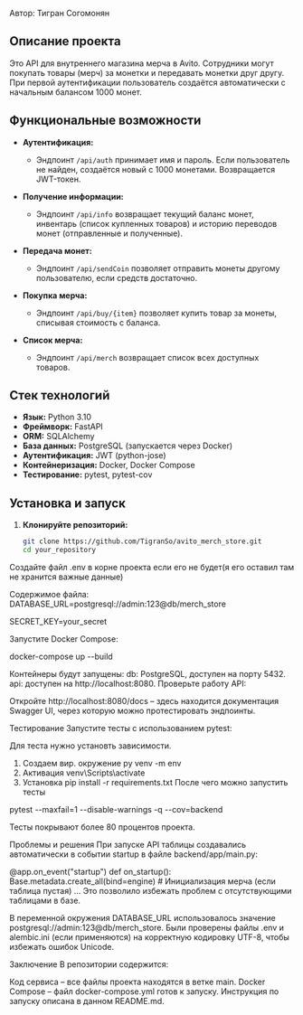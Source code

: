 Автор: Тигран Согомонян

## Описание проекта
Это API для внутреннего магазина мерча в Avito. Сотрудники могут покупать товары (мерч) за монетки и передавать монетки друг другу. При первой аутентификации пользователь создаётся автоматически с начальным балансом 1000 монет.

## Функциональные возможности
- **Аутентификация:**  
  - Эндпоинт `/api/auth` принимает имя и пароль. Если пользователь не найден, создаётся новый с 1000 монетами. Возвращается JWT-токен.
  
- **Получение информации:**  
  - Эндпоинт `/api/info` возвращает текущий баланс монет, инвентарь (список купленных товаров) и историю переводов монет (отправленные и полученные).

- **Передача монет:**  
  - Эндпоинт `/api/sendCoin` позволяет отправить монеты другому пользователю, если средств достаточно.

- **Покупка мерча:**  
  - Эндпоинт `/api/buy/{item}` позволяет купить товар за монеты, списывая стоимость с баланса.

- **Список мерча:**  
  - Эндпоинт `/api/merch` возвращает список всех доступных товаров.

## Стек технологий
- **Язык:** Python 3.10  
- **Фреймворк:** FastAPI  
- **ORM:** SQLAlchemy  
- **База данных:** PostgreSQL (запускается через Docker)  
- **Аутентификация:** JWT (python-jose)  
- **Контейнеризация:** Docker, Docker Compose  
- **Тестирование:** pytest, pytest-cov

## Установка и запуск

1. **Клонируйте репозиторий:**

   ```bash
   git clone https://github.com/TigranSo/avito_merch_store.git
   cd your_repository

Создайте файл .env в корне проекта если его не будет(я его оставил там не хранится важные данные)

Содержимое файла:
DATABASE_URL=postgresql://admin:123@db/merch_store

SECRET_KEY=your_secret

Запустите Docker Compose:

docker-compose up --build

Контейнеры будут запущены:
db: PostgreSQL, доступен на порту 5432.
api: доступен на http://localhost:8080.
Проверьте работу API:

Откройте http://localhost:8080/docs – здесь находится документация Swagger UI, через которую можно протестировать эндпоинты.

Тестирование
Запустите тесты с использованием pytest:

Для теста нужно установть зависимости.

1. Создаем вир. окружение py venv -m env
2. Активация venv\Scripts\activate
3. Установка pip install -r requirements.txt
После чего можно запустить тесты 

pytest --maxfail=1 --disable-warnings -q --cov=backend

Тесты покрывают более 80 процентов проекта.

Проблемы и решения
При запуске API таблицы создавались автоматически в событии startup в файле backend/app/main.py:

@app.on_event("startup")
def on_startup():
    Base.metadata.create_all(bind=engine)
    # Инициализация мерча (если таблица пустая)
    ...
Это позволило избежать проблем с отсутствующими таблицами в базе.

В переменной окружения DATABASE_URL использовалось значение postgresql://admin:123@db/merch_store. Были проверены файлы .env и alembic.ini (если применяются) на корректную кодировку UTF-8, чтобы избежать ошибок Unicode.

Заключение
В репозитории содержится:

Код сервиса – все файлы проекта находятся в ветке main.
Docker Compose – файл docker-compose.yml готов к запуску. Инструкция по запуску описана в данном README.md.
